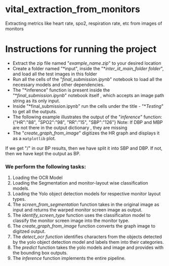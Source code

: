 # vital_extraction_from_monitors
Extracting metrics like heart rate, spo2, respiration rate, etc from images of monitors


# Instructions for running the project

 - Extract the zip file named "*example_name.zip*" to your desired location
 - Create a folder named "*input", inside the  "**inter_iit_main_folder folder*", and load all the test images in this folder 
 - Run all the cells of the "*final_submission.ipynb*" notebook to load all the necessary models and other dependencies.
 - The "*inference" function is present inside the "**final_submission.ipynb*" notebook itself , which accepts an image path string as its only input.
 - Inside "*final_submission.ipynb"  run the cells under the title - "**Testing*" to get all the outputs.
 - The following example illustrates the output of the "*inference*" function:
		{"HR":"88", "SPO2":"98", "RR":"15", "SBP":"126"}
Note: If DBP and MBP are not there in the output dictionary , they are missing
- The "*create_graph_from_image*" digitizes the HR graph and displays it as a `matplotlib` plot. 

If we get "/" in our BP results, then we have split it into SBP and DBP. If not, then we have kept the output as BP.
### We perform the following tasks:
1. Loading the OCR Model
2. Loading the Segmentation and monitor-layout wise classification models.
3. Loading the Yolo object detection models for respective monitor layout types.
4. The *screen_from_segmentation* function takes in the original image as input and returns the warped monitor screen image as output. 
5. The *identify_screen_type* function uses the classificaiton model to classify the monitor screen image into the monitor type.
6. The *create_graph_from_image* function converts the graph image to digitzed output.
7. The *detect_ocr function* identifies characters from the objects detected by the yolo object detection model and labels them into their categories.
8. The *predict* function takes the yolo models and image and provides with the bounding box outputs.
9. The *inference* function implements the entire pipeline.
